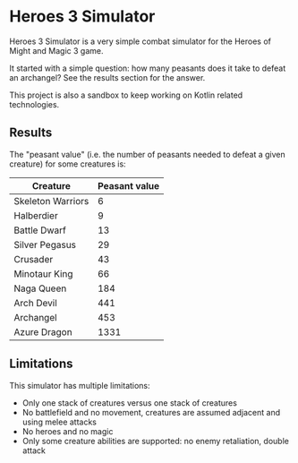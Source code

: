 # Heroes 3 Simulator

Heroes 3 Simulator is a very simple combat simulator for the Heroes of Might and Magic 3 game.

It started with a simple question: how many peasants does it take to defeat an archangel?
See the results section for the answer.

This project is also a sandbox to keep working on Kotlin related technologies.

## Results

The "peasant value" (i.e. the number of peasants needed to defeat a given creature) for some creatures is:

| Creature          | Peasant value |
|-------------------|---------------|
| Skeleton Warriors | 6             |
| Halberdier        | 9             |
| Battle Dwarf      | 13            |
| Silver Pegasus    | 29            |
| Crusader          | 43            |
| Minotaur King     | 66            |
| Naga Queen        | 184           |
| Arch Devil        | 441           |
| Archangel         | 453           |
| Azure Dragon      | 1331          |

## Limitations

This simulator has multiple limitations:
- Only one stack of creatures versus one stack of creatures
- No battlefield and no movement, creatures are assumed adjacent and using melee attacks
- No heroes and no magic
- Only some creature abilities are supported: no enemy retaliation, double attack
